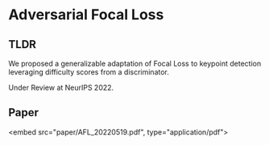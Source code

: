 # Adversarial Focal Loss

## TLDR
We proposed a generalizable adaptation of Focal Loss to keypoint detection leveraging difficulty scores from a discriminator.

Under Review at NeurIPS 2022.

## Paper

<embed src="paper/AFL_20220519.pdf", type="application/pdf">
